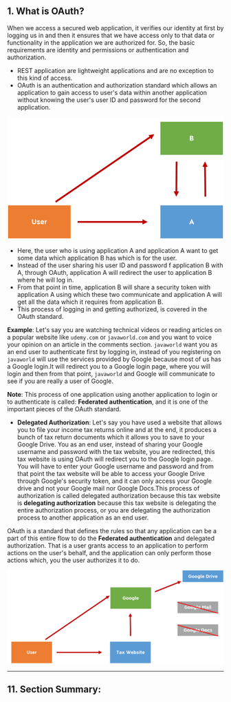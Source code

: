 ## 1. What is OAuth?

When we access a secured web application, it verifies our identity at first by logging us in and then it ensures
that we have access only to that data or functionality in the application we are authorized for.
So, the basic requirements are identity and permissions or authentication and authorization.
* REST application are lightweight applications and are no exception to this kind of access. 
* OAuth is an authentication and authorization standard which allows an application to gain access to user's
data within another application without knowing the user's user ID and password for the second application.

![plot](./images/1.png)

 * Here, the user who is using application A and application A want to get some data which application B has 
 which is for the user.
 * Instead of the user sharing his user ID and password f application B with A, through OAuth, application A
 will redirect the user to application B where he will log in.
 * From that point in time, application B will share a security token with application A using which these two
 communicate and application A will get all the data which it requires from application B.
 * This process of logging in and getting authorized, is covered in the OAuth standard.
 
 **Example**:
 Let's say you are watching technical videos or reading articles on a popular website like `udemy.com` or 
 `javaworld.com` and you want to voice your opinion on an article in the comments section. `javaworld` want
 you as an end user to authenticate first by logging in, instead of you registering on `javaworld` will use 
 the services provided by Google because most of us has a Google login.It will redirect you to a Google login
 page, where you will login and then from that point, `javaworld` and Google will communicate to see if you are
 really a user of Google. 
 
 **Note**: This process of one application using another application to login or to authenticate is called:
 **Federated authentication**, and it is one of the important pieces of the OAuth standard.
 
 * **Delegated Authorization**: Let's say you have used a website that allows you to file your income tax returns
 online and at the end, it produces a bunch of tax return documents which it allows you to save to your Google
 Drive. You as an end user, instead of sharing your Google username and password with the tax website, you are
 redirected, this tax website is using OAuth will redirect you to the  Google login page. You will have to
 enter your Google username and password and from that point the tax website will be able to access your 
 Google Drive through Google's security token, and it can only access your Google drive and not your Google
 mail nor Google Docs.This process of authorization is called delegated authorization because this tax website
 is **delegating authorization** because this tax website is delegating the entire authorization process, or 
 you are delegating the authorization process to another application as an end user.
 
 OAuth is a standard that defines the rules so that any application can be a part of this entire flow to do 
 the **Federated authentication** and delegated authorization. That is a user grants access to an application
 to perform actions on the user's behalf, and the application can only perform those actions which, you the user
 authorizes it to do. 
 
 ![plot](./images/2.png)
***

## 11. Section Summary:





